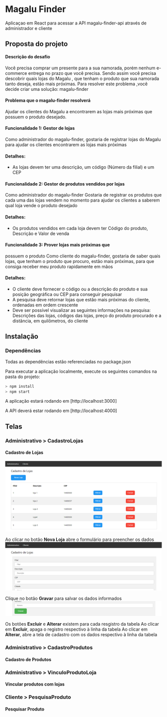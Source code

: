 # Magalu Finder

Aplicaçao em React para acessar a API magalu-finder-api através de administrador e cliente

## Proposta do projeto
#### Descrição do desafio
Você precisa comprar um presente para a sua namorada, porém nenhum
e-commerce entrega no prazo que você precisa. Sendo assim você precisa
descobrir quais lojas do Magalu , que tenham o produto que sua namorada tanto
deseja, estão mais próximas. Para resolver este problema ,você decide criar uma
solução: magalu-finder

#### Problema que o magalu-finder resolverá
Ajudar os clientes do Magalu a encontrarem as lojas mais próximas que possuem o
produto desejado.

#### Funcionalidade 1: Gestor de lojas
Como administrador do magalu-finder, gostaria de registrar lojas do Magalu para ajudar os clientes encontrarem as lojas mais próximas
#### Detalhes:
 * As lojas devem ter uma descrição, um código (Número da filial) e um CEP

#### Funcionalidade 2: Gestor de produtos vendidos por lojas
Como administrador do magalu-finder
Gostaria de registrar os produtos que cada uma das lojas vendem no momento para ajudar os clientes a saberem qual loja vende o produto desejado
#### Detalhes:
* Os produtos vendidos em cada loja devem ter Código do produto, Descrição e Valor de venda

#### Funcionalidade 3: Prover lojas mais próximas que
possuem o produto
Como cliente do magalu-finder, gostaria de saber quais lojas, que tenham o produto que procuro, estão mais próximas, para que consiga receber meu produto rapidamente em mãos
#### Detalhes:
* O cliente deve fornecer o código ou a descrição do produto e sua posição geográfica ou CEP para conseguir pesquisar
* A pesquisa deve retornar lojas que estão mais próximas do cliente,
ordenadas em ordem crescente
* Deve ser possível visualizar as seguintes informações na pesquisa:
Descrições das lojas, códigos das lojas, preço do produto procurado e a
distância, em quilômetros, do cliente

## Instalação

### Dependências
Todas as dependências estão referenciadas no package.json

Para executar a aplicação localmente, execute os seguintes comandos na pasta do projeto:

``` javascript
> npm install
> npm start
```
A aplicação estará rodando em [http://localhost:3000]

A API deverá estar rodando em [http://localhost:4000]

## Telas

### Administrativo > CadastroLojas
#### Cadastro de Lojas
![tela](https://raw.githubusercontent.com/kairoLamarca/magalu-finder/master/public/screenshots/adm_cadastro_lojas.png)

Ao clicar no botão **Nova Loja** abre o formulário para preencher os dados
![novaLoja](https://raw.githubusercontent.com/kairoLamarca/magalu-finder/master/public/screenshots/adm_cadastro_lojas_novaloja.png)

Clique no botão **Gravar** para salvar os dados informados
![gravar](https://raw.githubusercontent.com/kairoLamarca/magalu-finder/master/public/screenshots/adm_cadastro_lojas_gravar.png)

Os botões **Excluir** e **Alterar** existem para cada resgistro da tabela
Ao clicar em **Excluir**, apaga o registro respectivo à linha da tabela
Ao clicar em **Alterar**, abre a tela de cadastro com os dados respectivo à linha da tabela 

### Administrativo > CadastroProdutos
#### Cadastro de Produtos

### Administrativo > VinculoProdutoLoja
#### Vincular produtos com lojas

### Cliente > PesquisaProduto
#### Pesquisar Produto